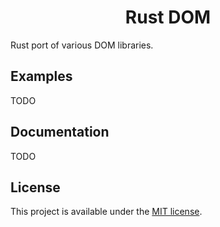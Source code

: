 <h1 align="center">Rust DOM</h1>

Rust port of various DOM libraries.

## Examples

TODO

## Documentation

TODO

## License

This project is available under the [MIT license](LICENSE.md).
